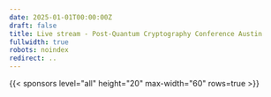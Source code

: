 ```yaml
---
date: 2025-01-01T00:00:00Z
draft: false
title: Live stream - Post-Quantum Cryptography Conference Austin
fullwidth: true
robots: noindex
redirect: ..
---
```


{{< sponsors level="all" height="20" max-width="60" rows=true >}}
